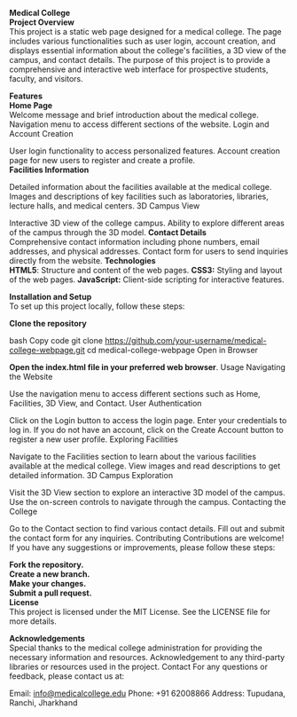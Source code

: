 **Medical College**<br>
**Project Overview** <br>
This project is a static web page designed for a medical college. The page includes various functionalities such as user login, account creation, and displays essential information about the college's facilities, a 3D view of the campus, and contact details. The purpose of this project is to provide a comprehensive and interactive web interface for prospective students, faculty, and visitors.

**Features**<br>
**Home Page**
<br>
Welcome message and brief introduction about the medical college.
Navigation menu to access different sections of the website.
Login and Account Creation

User login functionality to access personalized features.
Account creation page for new users to register and create a profile.
<br>
**Facilities Information**

Detailed information about the facilities available at the medical college.
Images and descriptions of key facilities such as laboratories, libraries, lecture halls, and medical centers.
3D Campus View

Interactive 3D view of the college campus.
Ability to explore different areas of the campus through the 3D model.
**Contact Details**<br>
Comprehensive contact information including phone numbers, email addresses, and physical addresses.
Contact form for users to send inquiries directly from the website.
**Technologies**<br>
**HTML5**: Structure and content of the web pages.
**CSS3:** Styling and layout of the web pages.
**JavaScript:** Client-side scripting for interactive features.

**Installation and Setup**
<br>
To set up this project locally, follow these steps:

**Clone the repository**

bash
Copy code
git clone https://github.com/your-username/medical-college-webpage.git
cd medical-college-webpage
Open in Browser

**Open the index.html file in your preferred web browser**.
Usage
Navigating the Website

Use the navigation menu to access different sections such as Home, Facilities, 3D View, and Contact.
User Authentication

Click on the Login button to access the login page. Enter your credentials to log in.
If you do not have an account, click on the Create Account button to register a new user profile.
Exploring Facilities

Navigate to the Facilities section to learn about the various facilities available at the medical college.
View images and read descriptions to get detailed information.
3D Campus Exploration

Visit the 3D View section to explore an interactive 3D model of the campus.
Use the on-screen controls to navigate through the campus.
Contacting the College

Go to the Contact section to find various contact details.
Fill out and submit the contact form for any inquiries.
Contributing
Contributions are welcome! If you have any suggestions or improvements, please follow these steps:

**Fork the repository.<br>
Create a new branch.<br>
Make your changes.<br>
Submit a pull request.**<br>
**License**<br>
This project is licensed under the MIT License. See the LICENSE file for more details.

**Acknowledgements**<br>
Special thanks to the medical college administration for providing the necessary information and resources.
Acknowledgement to any third-party libraries or resources used in the project.
Contact
For any questions or feedback, please contact us at:

Email: info@medicalcollege.edu
Phone: +91 62008866
Address: Tupudana, Ranchi, Jharkhand





